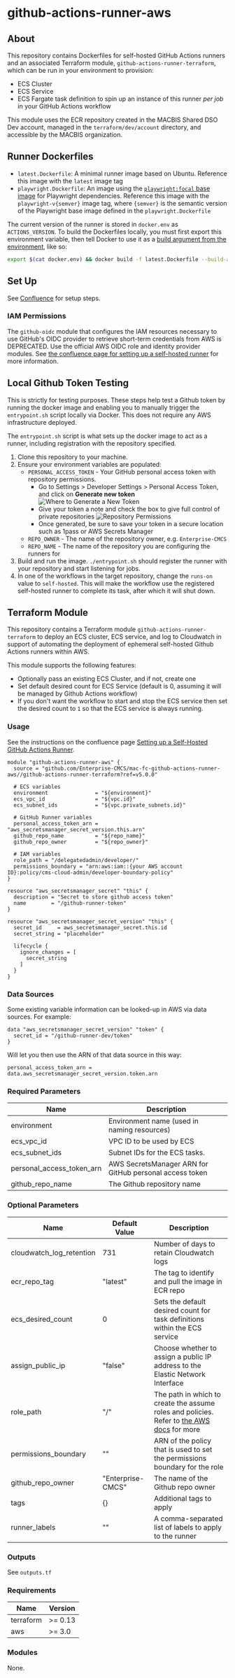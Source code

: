 # github-actions-runner-aws

## About

This repository contains Dockerfiles for self-hosted GitHub Actions runners and an associated Terraform module, `github-actions-runner-terraform`, which can be run in your environment to provision:

- ECS Cluster
- ECS Service
- ECS Fargate task definition to spin up an instance of this runner _per job_ in your GitHub Actions workflow

This module uses the ECR repository created in the MACBIS Shared DSO Dev account, managed in the `terraform/dev/account` directory, and accessible by the MACBIS organization.

## Runner Dockerfiles

- `latest.Dockerfile`: A minimal runner image based on Ubuntu. Reference this image with the `latest` image tag
- `playwright.Dockerfile`: An image using the [`playwright:focal` base image](https://mcr.microsoft.com/en-us/product/playwright/about) for Playwright dependencies. Reference this image with the `playwright-v{semver}` image tag, where `{semver}` is the semantic version of the Playwright base image defined in the `playwright.Dockerfile`

The current version of the runner is stored in `docker.env` as `ACTIONS_VERSION`. To build the Dockerfiles locally, you must first export this environment variable, then tell Docker to use it as a [build argument from the environment](https://docs.docker.com/engine/reference/commandline/build/#build-arg), like so:

```bash
export $(cat docker.env) && docker build -f latest.Dockerfile --build-arg ACTIONS_VERSION -t local-latest .
```

## Set Up

See [Confluence](https://confluenceent.cms.gov/x/zR9AD) for setup steps.

### IAM Permissions

The `github-oidc` module that configures the IAM resources necessary to use GitHub's OIDC provider to retrieve short-term credentials from AWS is DEPRECATED. Use the official AWS OIDC role and identity provider modules. See [the confluence page for setting up a self-hosted runner](https://confluenceent.cms.gov/x/-Nj_Fw) for more information.

## Local Github Token Testing

This is strictly for testing purposes. These steps help test a Github token by running the docker image and enabling you to manually trigger the `entrypoint.sh` script locally via Docker. This does not require any AWS infrastructure deployed.

The `entrypoint.sh` script is what sets up the docker image to act as a runner, including registration with the repository specified.

1. Clone this repository to your machine.
2. Ensure your environment variables are populated:
   - `PERSONAL_ACCESS_TOKEN` - Your GitHub personal access token with repository permissions.
     - Go to Settings > Developer Settings > Personal Access Token, and click on **Generate new token**
       ![Where to Generate a New Token](./GitHubPAT.png)
     - Give your token a note and check the box to give full control of private repositories
       ![Repository Permissions](./GitHubPAT2.png)
     - Once generated, be sure to save your token in a secure location such as 1pass or AWS Secrets Manager
   - `REPO_OWNER` - The name of the repository owner, e.g. `Enterprise-CMCS`
   - `REPO_NAME` - The name of the repository you are configuring the runners for
3. Build and run the image. `./entrypoint.sh` should register the runner with your repository and start listening for jobs.
4. In one of the workflows in the target repository, change the `runs-on` value to `self-hosted`. This will make the workflow use the registered self-hosted runner to complete its task, after which it will shut down.

## Terraform Module

This repository contains a Terraform module `github-actions-runner-terraform` to deploy an ECS cluster, ECS service, and log to Cloudwatch in support of automating the deployment of ephemeral self-hosted Github Actions runners within AWS.

This module supports the following features:

- Optionally pass an existing ECS Cluster, and if not, create one
- Set default desired count for ECS Service (default is 0, assuming it will be managed by Github Actions workflow)
- If you don't want the workflow to start and stop the ECS service then set the desired count to `1` so that the ECS service is always running.

### Usage

See the instructions on the confluence page [Setting up a Self-Hosted GitHub Actions Runner](https://confluenceent.cms.gov/x/-Nj_Fw).

```hcl
module "github-actions-runner-aws" {
  source = "github.com/Enterprise-CMCS/mac-fc-github-actions-runner-aws//github-actions-runner-terraform?ref=v5.0.0"

  # ECS variables
  environment               = "${environment}"
  ecs_vpc_id                = "${vpc.id}"
  ecs_subnet_ids            = "${vpc.private_subnets.id}"

  # GitHub Runner variables
  personal_access_token_arn = "aws_secretsmanager_secret_version.this.arn"
  github_repo_name          = "${repo_name}"
  github_repo_owner         = "${repo_owner}"

  # IAM variables
  role_path = "/delegatedadmin/developer/"
  permissions_boundary = "arn:aws:iam::{your AWS account ID}:policy/cms-cloud-admin/developer-boundary-policy"
}

resource "aws_secretsmanager_secret" "this" {
  description = "Secret to store github access token"
  name        = "/github-runner-token"
}

resource "aws_secretsmanager_secret_version" "this" {
  secret_id     = aws_secretsmanager_secret.this.id
  secret_string = "placeholder"

  lifecycle {
    ignore_changes = [
      secret_string
    ]
  }
}
```

### Data Sources

Some existing variable information can be looked-up in AWS via data sources. For example:

```hcl
data "aws_secretsmanager_secret_version" "token" {
  secret_id = "/github-runner-dev/token"
}
```

Will let you then use the ARN of that data source in this way:

```hcl
personal_access_token_arn = data.aws_secretsmanager_secret_version.token.arn
```

### Required Parameters

| Name                      | Description                                             |
| ------------------------- | ------------------------------------------------------- |
| environment               | Environment name (used in naming resources)             |
| ecs_vpc_id                | VPC ID to be used by ECS                                |
| ecs_subnet_ids            | Subnet IDs for the ECS tasks.                           |
| personal_access_token_arn | AWS SecretsManager ARN for GitHub personal access token |
| github_repo_name          | The Github repository name                              |

### Optional Parameters

| Name                     | Default Value     | Description                                                                                                                                                              |
| ------------------------ | ----------------- | ------------------------------------------------------------------------------------------------------------------------------------------------------------------------ |
| cloudwatch_log_retention | 731               | Number of days to retain Cloudwatch logs                                                                                                                                 |
| ecr_repo_tag             | "latest"          | The tag to identify and pull the image in ECR repo                                                                                                                       |
| ecs_desired_count        | 0                 | Sets the default desired count for task definitions within the ECS service                                                                                               |
| assign_public_ip         | "false"           | Choose whether to assign a public IP address to the Elastic Network Interface                                                                                            |
| role_path                | "/"               | The path in which to create the assume roles and policies. Refer to [the AWS docs](https://docs.aws.amazon.com/IAM/latest/UserGuide/reference_identifiers.html) for more |
| permissions_boundary     | ""                | ARN of the policy that is used to set the permissions boundary for the role                                                                                              |
| github_repo_owner        | "Enterprise-CMCS" | The name of the Github repo owner                                                                                                                                        |
| tags                     | {}                | Additional tags to apply                                                                                                                                                 |
| runner_labels            | ""                | A comma-separated list of labels to apply to the runner                                                                                                                                            |

### Outputs

See `outputs.tf`

### Requirements

| Name      | Version |
| --------- | ------- |
| terraform | >= 0.13 |
| aws       | >= 3.0  |

### Modules

None.
